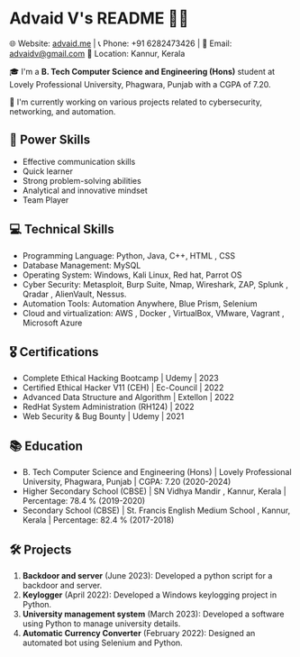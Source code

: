 # Advaid V's README 👨‍💻

🌐 Website: [advaid.me](http://advaid.me) | 📞 Phone: +91 6282473426 | 📧 Email: advaidv@gmail.com
📍 Location: Kannur, Kerala

🎓 I'm a **B. Tech Computer Science and Engineering (Hons)** student at Lovely Professional University, Phagwara, Punjab with a CGPA of 7.20.

🔭 I'm currently working on various projects related to cybersecurity, networking, and automation.

## 🚀 Power Skills

- Effective communication skills
- Quick learner
- Strong problem-solving abilities
- Analytical and innovative mindset
- Team Player

## 💻 Technical Skills

- Programming Language: Python, Java, C++, HTML , CSS
- Database Management: MySQL
- Operating System: Windows, Kali Linux, Red hat, Parrot OS
- Cyber Security: Metasploit, Burp Suite, Nmap, Wireshark, ZAP, Splunk , Qradar , AlienVault, Nessus.
- Automation Tools: Automation Anywhere, Blue Prism, Selenium
- Cloud and virtualization: AWS , Docker , VirtualBox, VMware, Vagrant , Microsoft Azure

## 🎖 Certifications

- Complete Ethical Hacking Bootcamp | Udemy | 2023
- Certified Ethical Hacker V11 (CEH) | Ec-Council | 2022
- Advanced Data Structure and Algorithm | Extellon | 2022
- RedHat System Administration (RH124) | 2022
- Web Security & Bug Bounty | Udemy | 2021

## 📚 Education

- B. Tech Computer Science and Engineering (Hons) | Lovely Professional University, Phagwara, Punjab | CGPA: 7.20 (2020-2024)
- Higher Secondary School (CBSE) | SN Vidhya Mandir , Kannur, Kerala | Percentage: 78.4 % (2019-2020)
- Secondary School (CBSE) | St. Francis English Medium School , Kannur, Kerala | Percentage: 82.4 % (2017-2018)

## 🛠 Projects

1. **Backdoor and server** (June 2023): Developed a python script for a backdoor and server.
2. **Keylogger** (April 2022): Developed a Windows keylogging project in Python.
3. **University management system** (March 2023): Developed a software using Python to manage university details.
4. **Automatic Currency Converter** (February 2022): Designed an automated bot using Selenium and Python.




